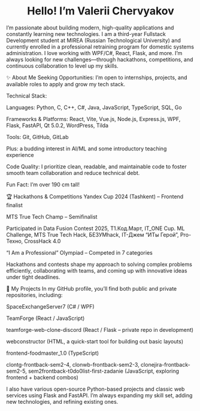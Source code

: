<h1 align="center">Hello! I’m&nbsp;Valerii Chervyakov</h1>
I’m passionate about building modern, high-quality applications and constantly learning new technologies. I am a third-year Fullstack Development student at MIREA (Russian Technological University) and currently enrolled in a professional retraining program for domestic systems administration. I love working with WPF/C#, React, Flask, and more. I’m always looking for new challenges—through hackathons, competitions, and continuous collaboration to level up my skills.

:sparkles: About Me
Seeking Opportunities: I’m open to internships, projects, and available roles to apply and grow my tech stack.

Technical Stack:

Languages: Python, C, C++, C#, Java, JavaScript, TypeScript, SQL, Go

Frameworks & Platforms: React, Vite, Vue.js, Node.js, Express.js, WPF, Flask, FastAPI, Qt 5.0.2, WordPress, Tilda

Tools: Git, GitHub, GitLab

Plus: a budding interest in AI/ML and some introductory teaching experience

Code Quality: I prioritize clean, readable, and maintainable code to foster smooth team collaboration and reduce technical debt.

Fun Fact: I’m over 190 cm tall!

:trophy: Hackathons & Competitions
Yandex Cup 2024 (Tashkent) – Frontend finalist

MTS True Tech Champ – Semifinalist

Participated in Data Fusion Contest 2025, T1.Код.Март, IT_ONE Cup. ML Challenge, MTS True Tech Hack, БЕЗУМhack, IT-Джем “ИТы Герой”, Pro-Техно, CrossHack 4.0

“I Am a Professional” Olympiad – Competed in 7 categories

Hackathons and contests shape my approach to solving complex problems efficiently, collaborating with teams, and coming up with innovative ideas under tight deadlines.

:rocket: My Projects
In my GitHub profile, you’ll find both public and private repositories, including:

SpaceExchangeServer7 (C# / WPF)

TeamForge (React / JavaScript)

teamforge-web-clone-discord (React / Flask – private repo in development)

webconstructor (HTML, a quick-start tool for building out basic layouts)

frontend-foodmaster_1.0 (TypeScript)

clontg-frontback-sem2-4, clonwb-frontback-sem2-3, clonejira-frontback-sem2-5, sem2frontback-t0do0list-first-zadanie (JavaScript, exploring frontend + backend combos)

I also have various open-source Python-based projects and classic web services using Flask and FastAPI. I’m always expanding my skill set, adding new technologies, and refining existing ones.
